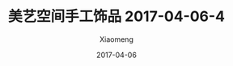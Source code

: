 ---
layout: post
title: 美艺空间手工饰品 2017-04-06-4
description: 美艺空间手工饰品
date: 2017-04-06
img: http://imglf2.nosdn.127.net/img/R2s3QnZjM0lqWFRIZ2lWaDV4dW1FbzBVYmJxRjZZeUdOQTd4UzBtZG9xakhDeG9melFNOGlRPT0.jpg?imageView&thumbnail=1680x0&quality=96&stripmeta=0&type=jpg
author: Xiaomeng
---